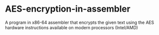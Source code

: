 # AES-encryption-in-assembler
A program in x86-64 assembler that encrypts the given text using the AES hardware instructions available on modern processors (Intel/AMD)

